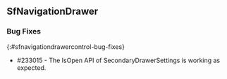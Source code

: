 ## SfNavigationDrawer

### Bug Fixes
{:#sfnavigationdrawercontrol-bug-fixes} 

* \#233015 - The IsOpen API of SecondaryDrawerSettings is working as expected.
